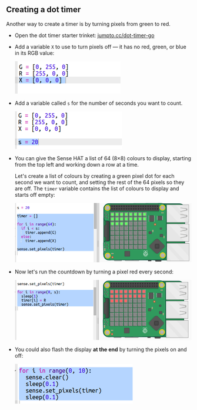 ## Creating a dot timer

Another way to create a timer is by turning pixels from green to red.

+ Open the dot timer starter trinket: <a href="http://jumpto.cc/dot-timer-go" target="_blank">jumpto.cc/dot-timer-go</a>

+ Add a variable `X` to use to turn pixels off — it has no red, green, or blue in its RGB value:
    
    ![skjermbilde](images/timer-off.png)

+ Add a variable called `s` for the number of seconds you want to count.
    
    ![skjermbilde](images/timer-seconds.png)

+ You can give the Sense HAT a list of 64 (8×8) colours to display, starting from the top left and working down a row at a time.
    
    Let's create a list of colours by creating a green pixel dot for each second we want to count, and setting the rest of the 64 pixels so they are off. The `timer` variable contains the list of colours to display and starts off empty:
    
    ![skjermbilde](images/timer-setup.png)

+ Now let's run the countdown by turning a pixel red every second:
    
    ![skjermbilde](images/timer-turn-red.png)

+ You could also flash the display **at the end** by turning the pixels on and off:
    
    ![skjermbilde](images/timer-flash.png)